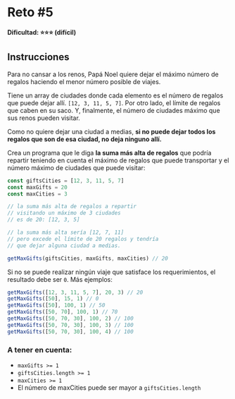 # Reto #5

**Dificultad: ⭐⭐⭐ (difícil)**

## Instrucciones

Para no cansar a los renos, Papá Noel quiere dejar el máximo número de regalos haciendo el menor número posible de viajes.

Tiene un array de ciudades donde cada elemento es el número de regalos que puede dejar allí. `[12, 3, 11, 5, 7]`. Por otro lado, el límite de regalos que caben en su saco. Y, finalmente, el número de ciudades máximo que sus renos pueden visitar.

Como no quiere dejar una ciudad a medias, **si no puede dejar todos los regalos que son de esa ciudad, no deja ninguno allí.**

Crea un programa que le diga **la suma más alta de regalos** que podría repartir teniendo en cuenta el máximo de regalos que puede transportar y el número máximo de ciudades que puede visitar:

```javascript
const giftsCities = [12, 3, 11, 5, 7]
const maxGifts = 20
const maxCities = 3

// la suma más alta de regalos a repartir
// visitando un máximo de 3 ciudades
// es de 20: [12, 3, 5]

// la suma más alta sería [12, 7, 11]
// pero excede el límite de 20 regalos y tendría
// que dejar alguna ciudad a medias.

getMaxGifts(giftsCities, maxGifts, maxCities) // 20
```
Si no se puede realizar ningún viaje que satisface los requerimientos, el resultado debe ser `0`. Más ejemplos:

```javascript
getMaxGifts([12, 3, 11, 5, 7], 20, 3) // 20
getMaxGifts([50], 15, 1) // 0
getMaxGifts([50], 100, 1) // 50
getMaxGifts([50, 70], 100, 1) // 70
getMaxGifts([50, 70, 30], 100, 2) // 100
getMaxGifts([50, 70, 30], 100, 3) // 100
getMaxGifts([50, 70, 30], 100, 4) // 100
```

### A tener en cuenta:

* `maxGifts >= 1`
* `giftsCities.length >= 1`
* `maxCities >= 1`
* El número de maxCities puede ser mayor a `giftsCities.length`